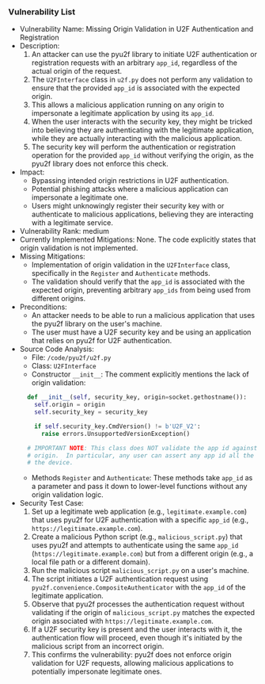 ### Vulnerability List

- Vulnerability Name: Missing Origin Validation in U2F Authentication and Registration
- Description:
    1. An attacker can use the pyu2f library to initiate U2F authentication or registration requests with an arbitrary `app_id`, regardless of the actual origin of the request.
    2. The `U2FInterface` class in `u2f.py` does not perform any validation to ensure that the provided `app_id` is associated with the expected origin.
    3. This allows a malicious application running on any origin to impersonate a legitimate application by using its `app_id`.
    4. When the user interacts with the security key, they might be tricked into believing they are authenticating with the legitimate application, while they are actually interacting with the malicious application.
    5. The security key will perform the authentication or registration operation for the provided `app_id` without verifying the origin, as the pyu2f library does not enforce this check.
- Impact:
    - Bypassing intended origin restrictions in U2F authentication.
    - Potential phishing attacks where a malicious application can impersonate a legitimate one.
    - Users might unknowingly register their security key with or authenticate to malicious applications, believing they are interacting with a legitimate service.
- Vulnerability Rank: medium
- Currently Implemented Mitigations: None. The code explicitly states that origin validation is not implemented.
- Missing Mitigations:
    - Implementation of origin validation in the `U2FInterface` class, specifically in the `Register` and `Authenticate` methods.
    - The validation should verify that the `app_id` is associated with the expected origin, preventing arbitrary `app_ids` from being used from different origins.
- Preconditions:
    - An attacker needs to be able to run a malicious application that uses the pyu2f library on the user's machine.
    - The user must have a U2F security key and be using an application that relies on pyu2f for U2F authentication.
- Source Code Analysis:
    - File: `/code/pyu2f/u2f.py`
    - Class: `U2FInterface`
    - Constructor `__init__`: The comment explicitly mentions the lack of origin validation:
    ```python
      def __init__(self, security_key, origin=socket.gethostname()):
        self.origin = origin
        self.security_key = security_key

        if self.security_key.CmdVersion() != b'U2F_V2':
          raise errors.UnsupportedVersionException()

      # IMPORTANT NOTE: This class does NOT validate the app id against the
      # origin.  In particular, any user can assert any app id all the way to
      # the device.
    ```
    - Methods `Register` and `Authenticate`: These methods take `app_id` as a parameter and pass it down to lower-level functions without any origin validation logic.
- Security Test Case:
    1. Set up a legitimate web application (e.g., `legitimate.example.com`) that uses pyu2f for U2F authentication with a specific `app_id` (e.g., `https://legitimate.example.com`).
    2. Create a malicious Python script (e.g., `malicious_script.py`) that uses pyu2f and attempts to authenticate using the same `app_id` (`https://legitimate.example.com`) but from a different origin (e.g., a local file path or a different domain).
    3. Run the malicious script `malicious_script.py` on a user's machine.
    4. The script initiates a U2F authentication request using `pyu2f.convenience.CompositeAuthenticator` with the `app_id` of the legitimate application.
    5. Observe that pyu2f processes the authentication request without validating if the origin of `malicious_script.py` matches the expected origin associated with `https://legitimate.example.com`.
    6. If a U2F security key is present and the user interacts with it, the authentication flow will proceed, even though it's initiated by the malicious script from an incorrect origin.
    7. This confirms the vulnerability: pyu2f does not enforce origin validation for U2F requests, allowing malicious applications to potentially impersonate legitimate ones.